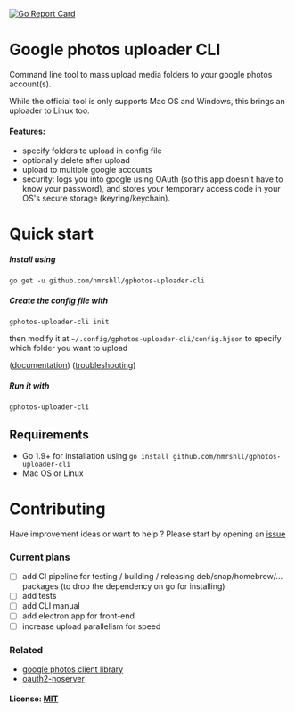 [![Go Report Card](https://goreportcard.com/badge/github.com/nmrshll/gphotos-uploader-cli)](https://goreportcard.com/report/github.com/nmrshll/gphotos-uploader-cli)
<!--- [![Snap Status](https://build.snapcraft.io/badge/nmrshll/gphotos-uploader-cli.svg)](https://build.snapcraft.io/user/nmrshll/gphotos-uploader-cli) --->


# Google photos uploader CLI
Command line tool to mass upload media folders to your google photos account(s).    

While the official tool is only supports Mac OS and Windows, this brings an uploader to Linux too.    

#### Features:
- specify folders to upload in config file
- optionally delete after upload
- upload to multiple google accounts
- security: logs you into google using OAuth (so this app doesn't have to know your password), and stores your temporary access code in your OS's secure storage (keyring/keychain).

# Quick start
##### Install using     
```
go get -u github.com/nmrshll/gphotos-uploader-cli
```    
##### Create the config file with
```
gphotos-uploader-cli init
```
then modify it at `~/.config/gphotos-uploader-cli/config.hjson` to specify which folder you want to upload
  
([documentation](./.docs/configuration.md))  ([troubleshooting](./.docs/installation-troubleshooting.md))
##### Run it with 
```
gphotos-uploader-cli
```    

## Requirements
- Go 1.9+ for installation using `go install github.com/nmrshll/gphotos-uploader-cli`
- Mac OS or Linux

# Contributing
Have improvement ideas or want to help ? Please start by opening an [issue](https://github.com/nmrshll/gphotos-uploader-cli/issues)  

### Current plans
- [ ] add CI pipeline for testing / building / releasing deb/snap/homebrew/... packages (to drop the dependency on go for installing)
- [ ] add tests
- [ ] add CLI manual
- [ ] add electron app for front-end
- [ ] increase upload parallelism for speed

### Related
- [google photos client library](https://github.com/nmrshll/google-photos-api-client-go)
- [oauth2-noserver](https://github.com/nmrshll/oauth2-noserver)


#### License: [MIT](./.docs/LICENSE)

